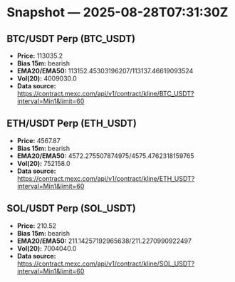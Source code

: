 # Snapshot — 2025-08-28T07:31:30Z

## BTC/USDT Perp (BTC_USDT)
- **Price:** 113035.2
- **Bias 15m:** bearish
- **EMA20/EMA50:** 113152.45303196207/113137.46619093524
- **Vol(20):** 4009030.0
- **Data source:** https://contract.mexc.com/api/v1/contract/kline/BTC_USDT?interval=Min1&limit=60

## ETH/USDT Perp (ETH_USDT)
- **Price:** 4567.87
- **Bias 15m:** bearish
- **EMA20/EMA50:** 4572.275507874975/4575.4762318159765
- **Vol(20):** 752158.0
- **Data source:** https://contract.mexc.com/api/v1/contract/kline/ETH_USDT?interval=Min1&limit=60

## SOL/USDT Perp (SOL_USDT)
- **Price:** 210.52
- **Bias 15m:** bearish
- **EMA20/EMA50:** 211.14257192965638/211.2270990922497
- **Vol(20):** 7004040.0
- **Data source:** https://contract.mexc.com/api/v1/contract/kline/SOL_USDT?interval=Min1&limit=60
